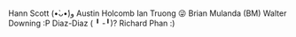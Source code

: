 Hann Scott (•̀ᴗ•́)و
Austin Holcomb
Ian Truong 😜
Brian Mulanda (BM)
Walter Downing :P
Diaz-Diaz ( ╹ -╹)?
Richard Phan :)
